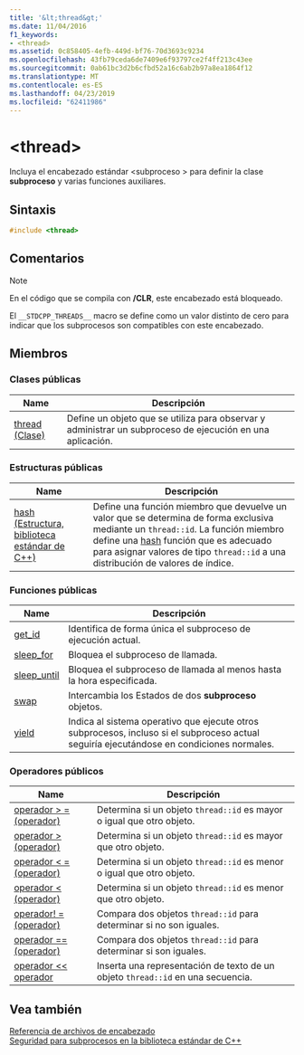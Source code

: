 ```yaml
---
title: '&lt;thread&gt;'
ms.date: 11/04/2016
f1_keywords:
- <thread>
ms.assetid: 0c858405-4efb-449d-bf76-70d3693c9234
ms.openlocfilehash: 43fb79ceda6de7409e6f93797ce2f4ff213c43ee
ms.sourcegitcommit: 0ab61bc3d2b6cfbd52a16c6ab2b97a8ea1864f12
ms.translationtype: MT
ms.contentlocale: es-ES
ms.lasthandoff: 04/23/2019
ms.locfileid: "62411986"
---
```

# <a name="ltthreadgt"></a>&lt;thread&gt;

Incluya el encabezado estándar \<subproceso > para definir la clase **subproceso** y varias funciones auxiliares.

## <a name="syntax"></a>Sintaxis

```cpp
#include <thread>
```

## <a name="remarks"></a>Comentarios

> [!NOTE]
> En el código que se compila con **/CLR**, este encabezado está bloqueado.

El `__STDCPP_THREADS__` macro se define como un valor distinto de cero para indicar que los subprocesos son compatibles con este encabezado.

## <a name="members"></a>Miembros

### <a name="public-classes"></a>Clases públicas

|Name|Descripción|
|----------|-----------------|
|[thread (Clase)](../standard-library/thread-class.md)|Define un objeto que se utiliza para observar y administrar un subproceso de ejecución en una aplicación.|

### <a name="public-structures"></a>Estructuras públicas

|Name|Descripción|
|----------|-----------------|
|[hash (Estructura, biblioteca estándar de C++)](../standard-library/hash-structure-stl.md)|Define una función miembro que devuelve un valor que se determina de forma exclusiva mediante un `thread::id`. La función miembro define una [hash](../standard-library/hash-class.md) función que es adecuado para asignar valores de tipo `thread::id` a una distribución de valores de índice.|

### <a name="public-functions"></a>Funciones públicas

|Name|Descripción|
|----------|-----------------|
|[get_id](../standard-library/thread-functions.md#get_id)|Identifica de forma única el subproceso de ejecución actual.|
|[sleep_for](../standard-library/thread-functions.md#sleep_for)|Bloquea el subproceso de llamada.|
|[sleep_until](../standard-library/thread-functions.md#sleep_until)|Bloquea el subproceso de llamada al menos hasta la hora especificada.|
|[swap](../standard-library/thread-functions.md#swap)|Intercambia los Estados de dos **subproceso** objetos.|
|[yield](../standard-library/thread-functions.md#yield)|Indica al sistema operativo que ejecute otros subprocesos, incluso si el subproceso actual seguiría ejecutándose en condiciones normales.|

### <a name="public-operators"></a>Operadores públicos

|Name|Descripción|
|----------|-----------------|
|[operador > = (operador)](../standard-library/thread-operators.md#op_gt_eq)|Determina si un objeto `thread::id` es mayor o igual que otro objeto.|
|[operador > (operador)](../standard-library/thread-operators.md#op_gt)|Determina si un objeto `thread::id` es mayor que otro objeto.|
|[operador < = (operador)](../standard-library/thread-operators.md#op_lt_eq)|Determina si un objeto `thread::id` es menor o igual que otro objeto.|
|[operador < (operador)](../standard-library/thread-operators.md#op_lt)|Determina si un objeto `thread::id` es menor que otro objeto.|
|[operador! = (operador)](../standard-library/thread-operators.md#op_neq)|Compara dos objetos `thread::id` para determinar si no son iguales.|
|[operador == (operador)](../standard-library/thread-operators.md#op_eq_eq)|Compara dos objetos `thread::id` para determinar si son iguales.|
|[operador << operador](../standard-library/thread-operators.md#op_lt_lt)|Inserta una representación de texto de un objeto `thread::id` en una secuencia.|

## <a name="see-also"></a>Vea también

[Referencia de archivos de encabezado](../standard-library/cpp-standard-library-header-files.md)<br/>
[Seguridad para subprocesos en la biblioteca estándar de C++](../standard-library/thread-safety-in-the-cpp-standard-library.md)<br/>
